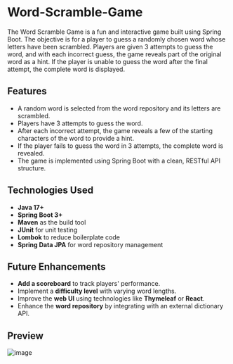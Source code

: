 # Word-Scramble-Game
The Word Scramble Game is a fun and interactive game built using Spring Boot. The objective is for a player to guess a randomly chosen word whose letters have been scrambled. Players are given 3 attempts to guess the word, and with each incorrect guess, the game reveals part of the original word as a hint. If the player is unable to guess the word after the final attempt, the complete word is displayed.

## Features
- A random word is selected from the word repository and its letters are scrambled.
- Players have 3 attempts to guess the word.
- After each incorrect attempt, the game reveals a few of the starting characters of the word to provide a hint.
- If the player fails to guess the word in 3 attempts, the complete word is revealed.
- The game is implemented using Spring Boot with a clean, RESTful API structure.

## Technologies Used
- **Java 17+**
- **Spring Boot 3+**
- **Maven** as the build tool
- **JUnit** for unit testing
- **Lombok** to reduce boilerplate code
- **Spring Data JPA** for word repository management

## Future Enhancements
- **Add a scoreboard** to track players' performance.
- Implement a **difficulty level** with varying word lengths.
- Improve the **web UI** using technologies like **Thymeleaf** or **React**.
- Enhance the **word repository** by integrating with an external dictionary API.

## Preview
![image](https://github.com/user-attachments/assets/52443675-97ef-4c77-9d4b-d126cfc5ebc9)
